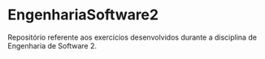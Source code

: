 # EngenhariaSoftware2
Repositório referente aos exercícios desenvolvidos durante a disciplina de Engenharia de Software 2.
